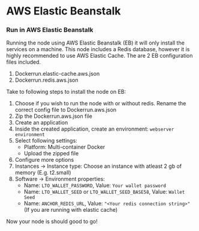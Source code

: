 # AWS Elastic Beanstalk

### Run in AWS Elastic Beanstalk

Running the node using AWS Elastic Beanstalk \(EB\) it will only install the services on a machine. This node includes a Redis database, however it is highly recommended to use AWS Elastic Cache. The are 2 EB configuration files included.

1. Dockerrun.elastic-cache.aws.json
2. Dockerrun.redis.aws.json

Take to following steps to install the node on EB:

1. Choose if you wish to run the node with or without redis. Rename the correct config file to Dockerrun.aws.json
2. Zip the Dockerrun.aws.json file
3. Create an application
4. Inside the created application, create an environment: `webserver environment`
5. Select following settings:
   * Platform: Multi-container Docker
   * Upload the zipped file
6. Configure more options
7. Instances -&gt; Instance type: Choose an instance with atleast 2 gb of memory \(E.g. t2.small\)
8. Software -&gt; Environment properties:
   * Name: `LTO_WALLET_PASSWORD`, Value: `Your wallet password`
   * Name: `LTO_WALLET_SEED` or `LTO_WALLET_SEED_BASE58`, Value: `Wallet Seed`
   * Name: `ANCHOR_REDIS_URL`, Value: `"<Your redis connection string>"` \(If you are running with elastic cache\)

Now your node is should good to go!

